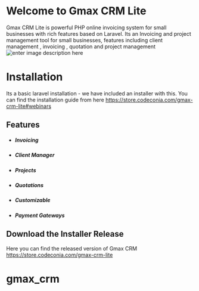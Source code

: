 # Welcome to Gmax CRM Lite

Gmax CRM Lite is powerful PHP online invoicing system for small businesses with rich features based on Laravel.
Its an Invoicing and project management tool for small businesses, features including client management , invoicing , quotation and project management
![enter image description here](https://store.codeconia.com/imgs/mock2.png)

# Installation
Its a basic laravel installation - we have included an installer with this.
You can find the installation guide from here https://store.codeconia.com/gmax-crm-lite#webinars

## Features

 - ##### Invoicing
 - ##### Client Manager
 - ##### Projects
 - ##### Quotations
 - ##### Customizable
 - ##### Payment Gateways

## Download the Installer Release

Here you can find the released version of Gmax CRM https://store.codeconia.com/gmax-crm-lite

# gmax_crm
